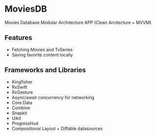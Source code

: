 # MoviesDB
Movies Database Modular Architecture APP (Clean Arcitecture + MVVM)

## Features
- Fetching Movies and TvSeries
- Saving favorite content locally

## Frameworks and Libraries 
- Kingfisher
- RxSwift
- RxGesture
- Async/await concurrency for networking
- Core Data
- Combine
- Snapkit
- Uikit
- ProgressHud
- Compositional Layout + Diffable datasources
